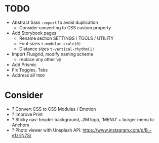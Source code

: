 # TODO

- Abstract Sass `:export` to avoid duplication
  - Consider converting to CSS custom property
- Add Storybook pages
  - Rename section SETTINGS / TOOLS / UTILITY
  - Font sizes `t-modular-scale(0)`
  - Distance sizes `t-vertical-rhythm(1)`
- Import Fluxgrid, modify naming scheme
  - replace any other `\@`
- Add Prismic
- Fix Toggles, Tabs
- Address all `TODO`

# Consider

- ? Convert CSS to CSS Modules / Emotion
- ? Improve Print
- ? Sticky nav: header background, J/M logo, 'MENU' + burger menu to Anchors
- ? Photo viewer with Unsplash API: https://www.instagram.com/p/B_-e1zrjN7S/
